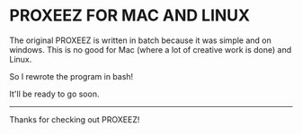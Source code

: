 PROXEEZ FOR MAC AND LINUX
======

The original PROXEEZ is written in batch because it was simple and on windows. This is no good for Mac (where a lot of creative work is done) and Linux.

So I rewrote the program in bash!

It'll be ready to go soon.

---
Thanks for checking out PROXEEZ!
